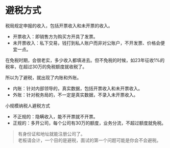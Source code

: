 # 避税方式


税局规定申报的收入，包括开票收入和未开票的收入。

- 开票收入：即销售方为购买方开具了发票。
- 未开票收入：私下交易，钱打到私人账户而非对公账户，不开发票、价格会便宜一点。

在免税时期，会很老实，多少收入都填进去。但不免税的时候，如23年征收1%的税率，在超过30万的免税额度就收税了。

所以为了避税，就出现了内账和外账。

- 内账：针对内部领导的，真实数据，包括开票收入和未开票收入。
- 外账：针对税务局的，不一定是真实数据，不录入未开票收入。

小规模纳税人避税方式

- 不正规的：隐瞒收入，能不开票就不开票。
- 正规的：多开公司，每个公司有30万的额度，业务分流，不超过额度就免税。

> 有身份证和地址就能注册公司了。  
老板请会计，一个目的是避税，面试的第一个问题可能是你会不会避税。

